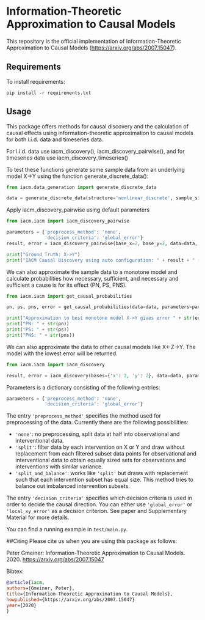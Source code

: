 # Information-Theoretic Approximation to Causal Models

This repository is the official implementation of Information-Theoretic Approximation to Causal Models (https://arxiv.org/abs/2007.15047). 

## Requirements

To install requirements:

```setup
pip install -r requirements.txt
```

## Usage

This package offers methods for causal discovery and the calculation of causal effects using information-theoretic approximation to causal models for both
i.i.d. data and timeseries data.

For i.i.d. data use iacm_discovery(), iacm_discovery_pairwise(), and for timeseries data use iacm_discovery_timeseries()

To test these functions generate some sample data from an underlying model X->Y using the function generate_discrete_data():

```python
from iacm.data_generation import generate_discrete_data

data = generate_discrete_data(structure='nonlinear_discrete', sample_size=100, alphabet_size_x=4, alphabet_size_y=4)
```
Apply iacm_discovery_pairwise using default parameters
```python
from iacm.iacm import iacm_discovery_pairwise

parameters = {'preprocess_method': 'none',
              'decision_criteria': 'global_error'}
result, error = iacm_discovery_pairwise(base_x=2, base_y=2, data=data, parameters=parameters, verbose=False, preserve_order=False)

print("Ground Truth: X->Y")
print("IACM Causal Discovery using auto configuration: " + result + " (error: " + str(error) + ")")
```

We can also approximate the sample data to a monotone model and calculate probabilities how necessary, sufficient, and necessary and sufficient a cause is for its effect (PN, PS, PNS).

```python
from iacm.iacm import get_causal_probabilities

pn, ps, pns, error = get_causal_probabilities(data=data, parameters=parameters, direction_x_to_y=True)

print("Approximation to best monotone model X->Y gives error " + str(error) + " and ")
print("PN: " + str(pn))
print("PS: " + str(ps))
print("PNS: " + str(pns))
```

We can also approximate the data to other causal models like X<-Z->Y. The model with the lowest error will be returned.
```python
from iacm.iacm import iacm_discovery

result, error = iacm_discovery(bases={'x': 2, 'y': 2}, data=data, parameters=parameters, causal_models=['X->Y', 'X<-Z->Y', 'X|Y'])
```

Parameters is a dictionary consisting of the following entries:

```python
parameters = {'preprocess_method': 'none',
              'decision_criteria': 'global_error'}
``` 
The entry ```'preprocess_method'``` specifies the method used for preprocessing of the data. 
Currently there are the following possibilities:
 - ```'none'```: no preprocessing, split data at half into observational and interventional data.
 - ```'split'```: filter data by each intervention on X or Y and draw without replacement from each filtered subset
            data points for observational and interventional data to obtain equally sized sets for observations and
            interventions with similar variance.
 - ```'split_and_balance'```: works like ```'split'``` but draws with replacement such that each intervention subset has
            equal size. This method tries to balance out imbalanced intervention subsets.
 
 
The entry ```'decision_criteria'``` specifies which decision criteria is used in order to decide the causal direction. You can either use
```'global_error'``` or ```'local_xy_error'``` as a decision criterion. See paper and Supplementary Material for more details.

You can find a running example in ```test/main.py```.

##Citing 
Please cite us when you are using this package as follows:

Peter Gmeiner: Information-Theoretic Approximation to Causal Models. 2020. https://arxiv.org/abs/2007.15047

Bibtex:
```bibtex
@article{iacm,
authors={Gmeiner, Peter},
title={Information-Theoretic Approximation to Causal Models},
howpublished={https://arxiv.org/abs/2007.15047}
year={2020}
}
```